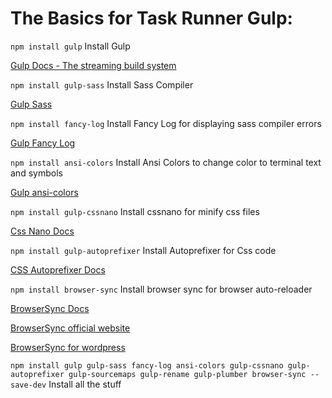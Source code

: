  # The Basics for Task Runner Gulp: 

`npm install gulp` Install Gulp

[Gulp Docs - The streaming build system](https://github.com/gulpjs/gulp)

`npm install gulp-sass` Install Sass Compiler

[Gulp Sass](https://www.npmjs.com/package/gulp-sass)

`npm install fancy-log` Install Fancy Log for displaying sass compiler errors

[Gulp Fancy Log](https://www.npmjs.com/package/fancy-log)

`npm install ansi-colors` Install Ansi Colors to change color to terminal text and symbols

[Gulp ansi-colors](https://www.npmjs.com/package/ansi-colors)

`npm install gulp-cssnano` Install cssnano for minify css files

[Css Nano Docs](https://github.com/cssnano/cssnano)

`npm install gulp-autoprefixer` Install Autoprefixer for Css code

[CSS Autoprefixer Docs](https://github.com/postcss/autoprefixer)

`npm install browser-sync` Install browser sync for browser auto-reloader

[BrowserSync Docs](https://github.com/Browsersync/browser-sync)

[BrowserSync official website](https://browsersync.io/)

[BrowserSync for wordpress](https://webdesign.tutsplus.com/tutorials/supercharge-your-local-wordpress-development--cms-28303)

`npm install gulp gulp-sass fancy-log ansi-colors gulp-cssnano gulp-autoprefixer gulp-sourcemaps gulp-rename gulp-plumber browser-sync --save-dev` Install all the stuff
